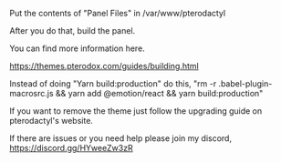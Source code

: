 Put the contents of "Panel Files" in /var/www/pterodactyl

After you do that, build the panel.  

You can find more information here.

https://themes.pterodox.com/guides/building.html

Instead of doing "Yarn build:production" do this, "rm -r .babel-plugin-macrosrc.js && yarn add @emotion/react && yarn build:production"

If you want to remove the theme just follow the upgrading guide on pterodactyl's website.

If there are issues or you need help please join my discord, https://discord.gg/HYweeZw3zR